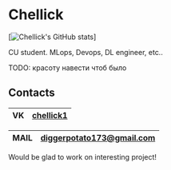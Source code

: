 



# Chellick

[![Chellick's GitHub stats](https://github-readme-stats.vercel.app/api?username=chellick&theme=gotham&show_icons=true)]


CU student. 
MLops, Devops, DL engineer, etc..

TODO: красоту навести чтоб было

## Contacts


|  VK  | [chellick1](https://vk.com/chellick1) |
|------|---------------------------------------|

| MAIL | diggerpotato173@gmail.com             |
|------|---------------------------------------|

Would be glad to work on interesting project!
